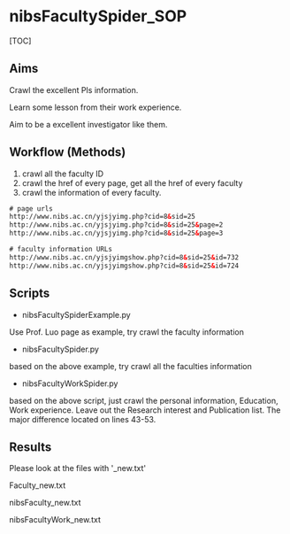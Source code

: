 # nibsFacultySpider_SOP

[TOC]

## Aims

Crawl the excellent PIs information.

Learn some lesson from their work experience.

Aim to be a excellent investigator like them.

## Workflow (Methods)

1. crawl all the faculty ID
2. crawl the href of every page,  get all the href of every faculty
3. crawl the information of every faculty.

```html
# page urls
http://www.nibs.ac.cn/yjsjyimg.php?cid=8&sid=25
http://www.nibs.ac.cn/yjsjyimg.php?cid=8&sid=25&page=2
http://www.nibs.ac.cn/yjsjyimg.php?cid=8&sid=25&page=3

# faculty information URLs
http://www.nibs.ac.cn/yjsjyimgshow.php?cid=8&sid=25&id=732
http://www.nibs.ac.cn/yjsjyimgshow.php?cid=8&sid=25&id=724
```

## Scripts

* nibsFacultySpiderExample.py

Use Prof. Luo page as example, try crawl the faculty information

* nibsFacultySpider.py

based on the above example, try crawl all the faculties information

* nibsFacultyWorkSpider.py

based on the above script, just crawl the  personal information, Education, Work experience. Leave out the Research interest and Publication list. The major difference located on lines 43-53.

## Results

Please look at the files with '_new.txt'

Faculty_new.txt

nibsFaculty_new.txt

nibsFacultyWork_new.txt